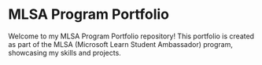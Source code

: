 # MLSA Program Portfolio

Welcome to my MLSA Program Portfolio repository! This portfolio is created as part of the MLSA (Microsoft Learn Student Ambassador) program, showcasing my skills and projects.
